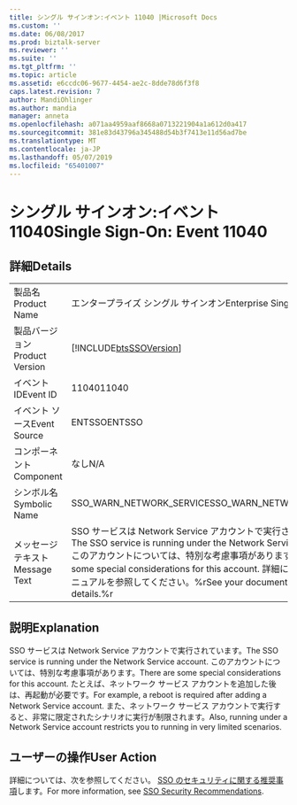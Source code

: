 ```yaml
---
title: シングル サインオン:イベント 11040 |Microsoft Docs
ms.custom: ''
ms.date: 06/08/2017
ms.prod: biztalk-server
ms.reviewer: ''
ms.suite: ''
ms.tgt_pltfrm: ''
ms.topic: article
ms.assetid: e6ccdc06-9677-4454-ae2c-8dde78d6f3f8
caps.latest.revision: 7
author: MandiOhlinger
ms.author: mandia
manager: anneta
ms.openlocfilehash: a071aa4959aaf8668a0713221904a1a612d0a417
ms.sourcegitcommit: 381e83d43796a345488d54b3f7413e11d56ad7be
ms.translationtype: MT
ms.contentlocale: ja-JP
ms.lasthandoff: 05/07/2019
ms.locfileid: "65401007"
---
```

# <a name="single-sign-on-event-11040"></a><span data-ttu-id="b3196-102">シングル サインオン:イベント 11040</span><span class="sxs-lookup"><span data-stu-id="b3196-102">Single Sign-On: Event 11040</span></span>
## <a name="details"></a><span data-ttu-id="b3196-103">詳細</span><span class="sxs-lookup"><span data-stu-id="b3196-103">Details</span></span>  
  
|                 |                                                                                                                                                             |
|-----------------|-------------------------------------------------------------------------------------------------------------------------------------------------------------|
|  <span data-ttu-id="b3196-104">製品名</span><span class="sxs-lookup"><span data-stu-id="b3196-104">Product Name</span></span>   |                                                                  <span data-ttu-id="b3196-105">エンタープライズ シングル サインオン</span><span class="sxs-lookup"><span data-stu-id="b3196-105">Enterprise Single Sign-On</span></span>                                                                  |
| <span data-ttu-id="b3196-106">製品バージョン</span><span class="sxs-lookup"><span data-stu-id="b3196-106">Product Version</span></span> |                                                 [!INCLUDE[btsSSOVersion](../includes/btsssoversion-md.md)]                                                  |
|    <span data-ttu-id="b3196-107">イベント ID</span><span class="sxs-lookup"><span data-stu-id="b3196-107">Event ID</span></span>     |                                                                            <span data-ttu-id="b3196-108">11040</span><span class="sxs-lookup"><span data-stu-id="b3196-108">11040</span></span>                                                                            |
|  <span data-ttu-id="b3196-109">イベント ソース</span><span class="sxs-lookup"><span data-stu-id="b3196-109">Event Source</span></span>   |                                                                           <span data-ttu-id="b3196-110">ENTSSO</span><span class="sxs-lookup"><span data-stu-id="b3196-110">ENTSSO</span></span>                                                                            |
|    <span data-ttu-id="b3196-111">コンポーネント</span><span class="sxs-lookup"><span data-stu-id="b3196-111">Component</span></span>    |                                                                             <span data-ttu-id="b3196-112">なし</span><span class="sxs-lookup"><span data-stu-id="b3196-112">N/A</span></span>                                                                             |
|  <span data-ttu-id="b3196-113">シンボル名</span><span class="sxs-lookup"><span data-stu-id="b3196-113">Symbolic Name</span></span>  |                                                                  <span data-ttu-id="b3196-114">SSO_WARN_NETWORK_SERVICE</span><span class="sxs-lookup"><span data-stu-id="b3196-114">SSO_WARN_NETWORK_SERVICE</span></span>                                                                   |
|  <span data-ttu-id="b3196-115">メッセージ テキスト</span><span class="sxs-lookup"><span data-stu-id="b3196-115">Message Text</span></span>   | <span data-ttu-id="b3196-116">SSO サービスは Network Service アカウントで実行されています。</span><span class="sxs-lookup"><span data-stu-id="b3196-116">The SSO service is running under the Network Service account.</span></span> <span data-ttu-id="b3196-117">このアカウントについては、特別な考慮事項があります。</span><span class="sxs-lookup"><span data-stu-id="b3196-117">There are some special considerations for this account.</span></span> <span data-ttu-id="b3196-118">詳細については、マニュアルを参照してください。%r</span><span class="sxs-lookup"><span data-stu-id="b3196-118">See your documentation for details.%r</span></span> |
  
## <a name="explanation"></a><span data-ttu-id="b3196-119">説明</span><span class="sxs-lookup"><span data-stu-id="b3196-119">Explanation</span></span>  
 <span data-ttu-id="b3196-120">SSO サービスは Network Service アカウントで実行されています。</span><span class="sxs-lookup"><span data-stu-id="b3196-120">The SSO service is running under the Network Service account.</span></span> <span data-ttu-id="b3196-121">このアカウントについては、特別な考慮事項があります。</span><span class="sxs-lookup"><span data-stu-id="b3196-121">There are some special considerations for this account.</span></span> <span data-ttu-id="b3196-122">たとえば、ネットワーク サービス アカウントを追加した後は、再起動が必要です。</span><span class="sxs-lookup"><span data-stu-id="b3196-122">For example, a reboot is required after adding a Network Service account.</span></span> <span data-ttu-id="b3196-123">また、ネットワーク サービス アカウントで実行すると、非常に限定されたシナリオに実行が制限されます。</span><span class="sxs-lookup"><span data-stu-id="b3196-123">Also, running under a Network Service account restricts you to running in very limited scenarios.</span></span>  
  
## <a name="user-action"></a><span data-ttu-id="b3196-124">ユーザーの操作</span><span class="sxs-lookup"><span data-stu-id="b3196-124">User Action</span></span>  
 <span data-ttu-id="b3196-125">詳細については、次を参照してください。 [SSO のセキュリティに関する推奨事項](../core/sso-security-recommendations.md)します。</span><span class="sxs-lookup"><span data-stu-id="b3196-125">For more information, see [SSO Security Recommendations](../core/sso-security-recommendations.md).</span></span>